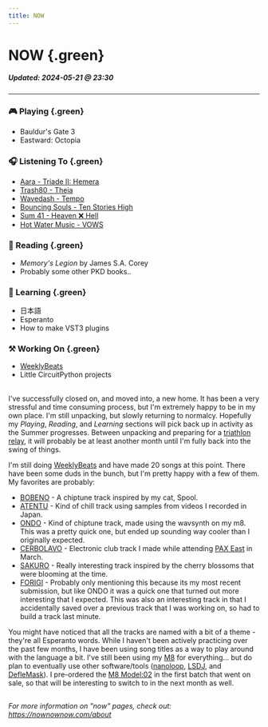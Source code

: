 ```yaml
---
title: NOW
---
```


# NOW {.green}

##### Updated: 2024-05-21 @ 23:30

---

### 🎮 Playing {.green}
- Bauldur's Gate 3
- Eastward: Octopia

### 🎧 Listening To {.green}
- [Aara - Triade II: Hemera](https://aara.bandcamp.com/album/triade-ii-hemera)
- [Trash80 - Theia](https://trash80.bandcamp.com/album/theia)
- [Wavedash - Tempo](https://open.spotify.com/album/5pEpNGQZZyXSYVpLJ3it6T)
- [Bouncing Souls - Ten Stories High](https://thebouncingsouls.bandcamp.com/album/ten-stories-high)
- [Sum 41 - Heaven :x: Hell](https://open.spotify.com/album/4a4vGdTg7UTfNluS7QdFsF)
- [Hot Water Music - VOWS](https://endhitsrecords.bandcamp.com/album/vows)

### 📖 Reading {.green}
- _Memory's Legion_ by James S.A. Corey
- Probably some other PKD books..

### 📓 Learning {.green}
- 日本語
- Esperanto
- How to make VST3 plugins

### ⚒️  Working On {.green}
- [WeeklyBeats](https://weeklybeats.com/mukti)
- Little CircuitPython projects

\
I've successfully closed on, and moved into, a new home. It has been a very stressful and time consuming process, but I'm extremely happy to be in my own place. I'm still unpacking, but slowly returning to normalcy. Hopefully my _Playing_, _Reading_, and _Learning_ sections will pick back up in activity as the Summer progresses. Between unpacking and preparing for a [triathlon relay](https://www.delmosports.com/events/escape-the-cape-new-jerseys-best-triathlon), it will probably be at least another month until I'm fully back into the swing of things.

I'm still doing [WeeklyBeats](https://weeklybeats.com) and have made 20 songs at this point. There have been some duds in the bunch, but I'm pretty happy with a few of them. My favorites are probably:

- [BOBENO](https://weeklybeats.com/mukti/music/bobeno) - A chiptune track inspired by my cat, Spool.
- [ATENTU](https://weeklybeats.com/mukti/music/atentu) - Kind of chill track using samples from videos I recorded in Japan.
- [ONDO](https://weeklybeats.com/mukti/music/ondo) - Kind of chiptune track, made using the wavsynth on my m8. This was a pretty quick one, but ended up sounding way cooler than I originally expected.
- [CERBOLAVO](https://weeklybeats.com/mukti/music/cerbolavo-5) - Electronic club track I made while attending [PAX East](https://east.paxsite.com/) in March.
- [SAKURO](https://weeklybeats.com/mukti/music/sakuro-2) - Really interesting track inspired by the cherry blossoms that were blooming at the time.
- [FORIGI](https://weeklybeats.com/mukti/music/forigi) - Probably only mentioning this because its my most recent submission, but like ONDO it was a quick one that turned out more interesting that I expected. This was also an interesting track in that I accidentally saved over a previous track that I was working on, so had to build a track last minute.

You might have noticed that all the tracks are named with a bit of a theme - they're all Esperanto words. While I haven't been actively practicing over the past few months, I have been using song titles as a way to play around with the language a bit. I've still been using my [M8](https://dirtywave.com/products/m8-tracker) for everything... but do plan to eventually use other software/tools ([nanoloop](https://www.nanoloop.com/), [LSDJ](https://www.littlesounddj.com), and [DefleMask](https://www.deflemask.com/)). I pre-ordered the [M8 Model:02](https://dirtywave.com/products/m8-tracker-model-02) in the first batch that went on sale, so that will be interesting to switch to in the next month as well.

<svg height="1" width="100" style="display:block;margin:auto;"><line x1="0" y1="0" x2="100" y2="0" stroke="white" /></svg>

_For more information on "now" pages, check out: <https://nownownow.com/about>_

